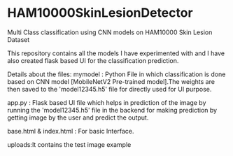 # HAM10000SkinLesionDetector
Multi Class classification using CNN models on HAM10000 Skin Lesion Dataset



This repository contains all the models I have experimented with and I have also created flask based UI for the classification prediction.

Details about the files:
mymodel  :  Python File in which classification is done based on CNN model [MobileNetV2 Pre-trained model].The weights are then saved to the 'model12345.h5' file for directly used for UI purpose.

app.py : Flask based UI file which helps in prediction of the image by running the 'model12345.h5' file in the backend for making prediction by getting image by the user and predict the output.

base.html & index.html : For basic Interface.

uploads:It contains the test image example

